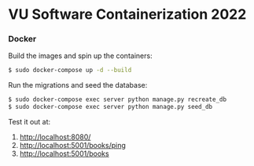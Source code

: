 # VU Software Containerization 2022

### Docker

Build the images and spin up the containers:

```sh
$ sudo docker-compose up -d --build
```

Run the migrations and seed the database:

```sh
$ sudo docker-compose exec server python manage.py recreate_db
$ sudo docker-compose exec server python manage.py seed_db
```

Test it out at:

1. [http://localhost:8080/](http://localhost:8080/)
1. [http://localhost:5001/books/ping](http://localhost:5001/books/ping)
1. [http://localhost:5001/books](http://localhost:5001/books)
